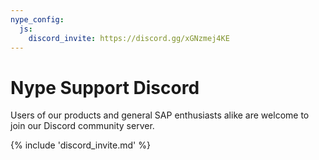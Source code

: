 ```yaml
---
nype_config:
  js:
    discord_invite: https://discord.gg/xGNzmej4KE
---
```

# Nype Support Discord

Users of our products and general SAP enthusiasts alike are welcome to join our Discord community server.

{% include 'discord_invite.md' %}